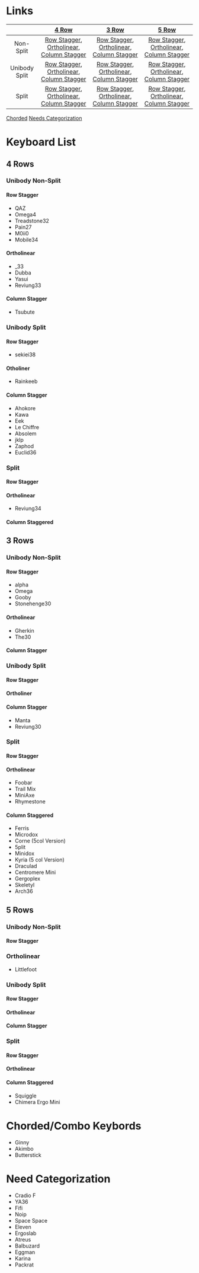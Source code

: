 # Links


| | [4 Row](#4) | [3 Row](#3) | [5 Row](#5) 
|:---:|:---:|:---:|:---:|
| Non-Split | [Row Stagger](#4nr), [Ortholinear](#4no), [Column Stagger](#3nc) | [Row Stagger](#3nr), [Ortholinear](#3no), [Column Stagger](#4nc) | [Row Stagger](#5nr), [Ortholinear](#5no), [Column Stagger](#5nc) |
|Unibody Split|[Row Stagger](#4nr), [Ortholinear](#4no), [Column Stagger](#4nc)|[Row Stagger](#3nr), [Ortholinear](#3no), [Column Stagger](#3nc)|[Row Stagger](#5nr), [Ortholinear](#5no), [Column Stagger](#5nc)|
|Split|[Row Stagger](#4nr), [Ortholinear](#4no), [Column Stagger](#4nc)|[Row Stagger](#3nr), [Ortholinear](#3no), [Column Stagger](#3nc)|[Row Stagger](#5nr), [Ortholinear](#5no), [Column Stagger](#5nc)|
[Chorded](#chord)
[Needs Categorization](#needs)

# Keyboard List
## 4 Rows <a name="4"></a>
### Unibody Non-Split <a name="4n"></a>
#### Row Stagger <a name="4nr"></a>
- QAZ 
- Omega4 
- Treadstone32
- Pain27
- M0ii0
- Mobile34

#### Ortholinear <a name="4no"></a>
- _33
- Dubba
- Yasui
- Reviung33 

#### Column Stagger <a name="4nc"></a>
- Tsubute

### Unibody Split <a name="4u"></a>
#### Row Stagger <a name="4ur"></a>
- sekiei38

#### Otholiner <a name="4uo"></a>
- Rainkeeb

#### Column Stagger <a name="4uc"></a>
- Ahokore 
- Kawa 
- Eek 
- Le Chiffre 
- Absolem 
- jklp 
- Zaphod
- Euclid36

### Split <a name="4s"></a>
#### Row Stagger <a name="4sr"></a>
#### Ortholinear <a name="4so"></a>
- Reviung34 

#### Column Staggered <a name="4sc"></a>
## 3 Rows <a name="3"></a>
### Unibody Non-Split <a name="3n"></a>
#### Row Stagger <a name="3nr"></a>
- alpha
- Omega
- Gooby
- Stonehenge30 

#### Ortholinear <a name="3no"></a>
- Gherkin
- The30

#### Column Stagger <a name="3nc"></a>
### Unibody Split <a name="3u"></a>
#### Row Stagger <a name="3ur"></a>
#### Ortholiner <a name="3uo"></a>
#### Column Stagger <a name="3uc"></a>
- Manta 
- Reviung30 

### Split <a name="3s"></a>
#### Row Stagger <a name="3sr"></a>
#### Ortholinear <a name="3so"></a>
- Foobar 
- Trail Mix 
- MiniAxe 
- Rhymestone 

#### Column Staggered <a name="3sc"></a>
- Ferris 
- Microdox 
- Corne (5col Version) 
- 5plit 
- Minidox 
- Kyria (5 col Version)  
- Draculad 
- Centromere Mini 
- Gergoplex 
- Skeletyl 
- Arch36 

## 5 Rows <a name="5"></a>
### Unibody Non-Split <a name="5n"></a>
#### Row Stagger <a name="5nr"></a>
### Ortholinear <a name="5no"></a>
- Littlefoot

### Unibody Split <a name="5u"></a>
#### Row Stagger <a name="5ur"></a>
#### Ortholinear <a name="5uo"></a>
#### Column Stagger <a name="5uc"></a>
### Split <a name="5s"></a>
#### Row Stagger <a name="5sr"></a>
#### Ortholinear <a name="5so"></a>
#### Column Staggered <a name="5sc"></a>
- Squiggle 
- Chimera Ergo Mini 

# Chorded/Combo Keybords <a name="chord"></a>
- Ginny 
- Akimbo
- Butterstick

# Need Categorization <a name="needs"></a>
- Cradio F 
- YA36 
- Fifi 
- Noip 
- Space Space
- Eleven 
- Ergoslab 
- Atreus 
- Balbuzard 
- Eggman 
- Karina
- Packrat 